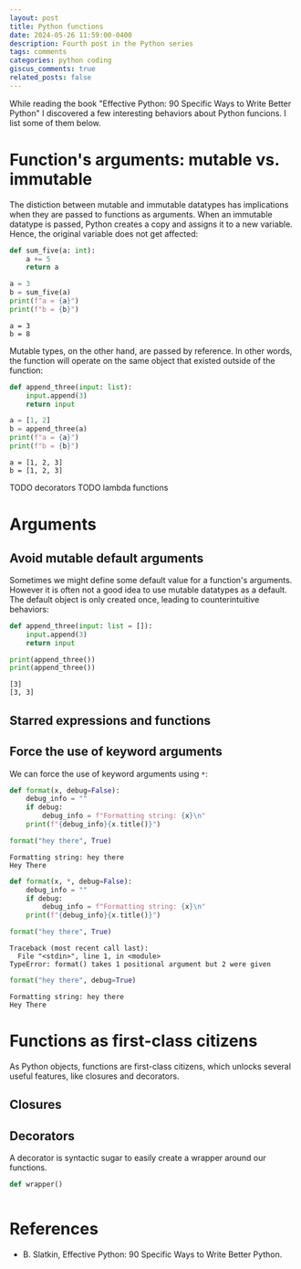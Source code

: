 ```yaml
---
layout: post
title: Python functions
date: 2024-05-26 11:59:00-0400
description: Fourth post in the Python series
tags: comments
categories: python coding
giscus_comments: true
related_posts: false
---
```


While reading the book "Effective Python: 90 Specific Ways to Write Better Python" I discovered a few interesting behaviors about Python funcions. I list some of them below.

# Function's arguments: mutable vs. immutable

The distiction between mutable and immutable datatypes has implications when they are passed to functions as arguments. When an immutable datatype is passed, Python creates a copy and assigns it to a new variable. Hence, the original variable does not get affected:

```python
def sum_five(a: int):
    a += 5
    return a

a = 3
b = sum_five(a)
print(f"a = {a}")
print(f"b = {b}")
```
```
a = 3
b = 8
```

Mutable types, on the other hand, are passed by reference. In other words, the function will operate on the same object that existed outside of the function:

```python
def append_three(input: list):
    input.append(3)
    return input

a = [1, 2]
b = append_three(a)
print(f"a = {a}")
print(f"b = {b}")
```
```
a = [1, 2, 3]
b = [1, 2, 3]
```

TODO decorators
TODO lambda functions

# Arguments

## Avoid mutable default arguments

Sometimes we might define some default value for a function's arguments. However it is often not a good idea to use mutable datatypes as a default. The default object is only created once, leading to counterintuitive behaviors:

```python
def append_three(input: list = []):
    input.append(3)
    return input

print(append_three())
print(append_three())
```
```
[3]
[3, 3]
```

## Starred expressions and functions

## Force the use of keyword arguments

We can force the use of keyword arguments using `*`:

```python
def format(x, debug=False):
    debug_info = ""
    if debug:
        debug_info = f"Formatting string: {x}\n"
    print(f"{debug_info}{x.title()}")

format("hey there", True)
```
```
Formatting string: hey there
Hey There
```

```python
def format(x, *, debug=False):
    debug_info = ""
    if debug:
        debug_info = f"Formatting string: {x}\n"
    print(f"{debug_info}{x.title()}")

format("hey there", True)
```
```
Traceback (most recent call last):
  File "<stdin>", line 1, in <module>
TypeError: format() takes 1 positional argument but 2 were given
```

```python
format("hey there", debug=True)
```
```
Formatting string: hey there
Hey There
```

# Functions as first-class citizens

As Python objects, functions are first-class citizens, which unlocks several useful features, like closures and decorators.

## Closures

## Decorators

A decorator is syntactic sugar to easily create a wrapper around our functions.

```python
def wrapper()
```
```
```

# References

* B. Slatkin, Effective Python: 90 Specific Ways to Write Better Python.

